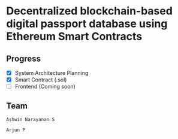 # Decentralized blockchain-based digital passport database using Ethereum Smart Contracts

## Progress

- [x] System Architecture Planning
- [x] Smart Contract (.sol)
- [ ] Frontend (Coming soon)

## Team

`Ashwin Narayanan S`

`Arjun P`
